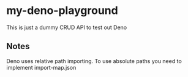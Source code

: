 # my-deno-playground

This is just a dummy CRUD API to test out Deno


## Notes

Deno uses relative path importing. To use absolute paths you need to implement
import-map.json
